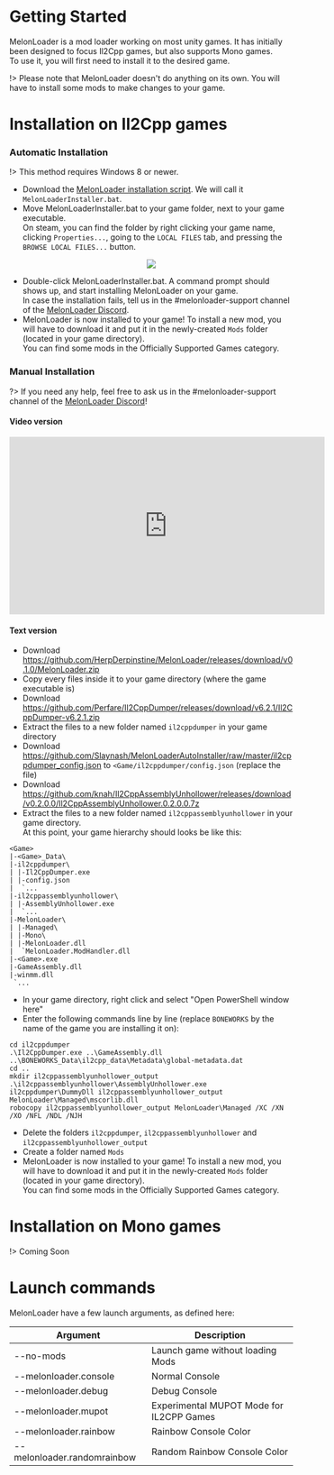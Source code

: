 # Getting Started

MelonLoader is a mod loader working on most unity games. It has initially been designed to focus Il2Cpp games, but also supports Mono games.<br/>
To use it, you will first need to install it to the desired game.

!> Please note that MelonLoader doesn't do anything on its own. You will have to install some mods to make changes to your game.

# Installation on Il2Cpp games
### Automatic Installation

!> This method requires Windows 8 or newer.

 - Download the [MelonLoader installation script](https://github.com/Slaynash/MelonLoaderAutoInstaller/releases/download/v1.4.2/MelonLoaderInstaller.bat). We will call it `MelonLoaderInstaller.bat`.
 - Move MelonLoaderInstaller.bat to your game folder, next to your game executable.<br/>
 On steam, you can find the folder by right clicking your game name, clicking `Properties...`, going to the `LOCAL FILES` tab, and pressing the `BROWSE LOCAL FILES...` button.

<div align="center">
    <img src="\_media/ml_install_example.png "Example of installation on BONEWORKS">
</div>

 - Double-click MelonLoaderInstaller.bat. A command prompt should shows up, and start installing MelonLoader on your game.<br/>
 In case the installation fails, tell us in the #melonloader-support channel of the [MelonLoader Discord](https://discord.gg/2Wn3N2P).
 - MelonLoader is now installed to your game! To install a new mod, you will have to download it and put it in the newly-created `Mods` folder (located in your game directory).<br>
 You can find some mods in the Officially Supported Games category.


### Manual Installation

?> If you need any help, feel free to ask us in the #melonloader-support channel of the [MelonLoader Discord](https://discord.gg/2Wn3N2P)!

#### Video version
<div align="center">
    <iframe width="560" height="315" style="min-width: 560px" src="https://www.youtube.com/embed/0Jpi9i4HSsI" frameborder="0" allow="accelerometer; autoplay; encrypted-media; gyroscope; picture-in-picture" allowfullscreen></iframe>
</div>

#### Text version
- Download <https://github.com/HerpDerpinstine/MelonLoader/releases/download/v0.1.0/MelonLoader.zip>
- Copy every files inside it to your game directory (where the game executable is)
- Download <https://github.com/Perfare/Il2CppDumper/releases/download/v6.2.1/Il2CppDumper-v6.2.1.zip>
- Extract the files to a new folder named `il2cppdumper` in your game directory
- Download <https://github.com/Slaynash/MelonLoaderAutoInstaller/raw/master/il2cppdumper_config.json> to `<Game/il2cppdumper/config.json` (replace the file)
- Download <https://github.com/knah/Il2CppAssemblyUnhollower/releases/download/v0.2.0.0/Il2CppAssemblyUnhollower.0.2.0.0.7z>
- Extract the files to a new folder named `il2cppassemblyunhollower` in your game directory.<br/>
At this point, your game hierarchy should looks be like this:
```
<Game>
|-<Game>_Data\
|-il2cppdumper\
| |-Il2CppDumper.exe
| |-config.json
|  `...
|-il2cppassemblyunhollower\
| |-AssemblyUnhollower.exe
|  `...
|-MelonLoader\
| |-Managed\
| |-Mono\
| |-MelonLoader.dll
|  `MelonLoader.ModHandler.dll
|-<Game>.exe
|-GameAssembly.dll
|-winmm.dll
 `...
```
- In your game directory, right click and select "Open PowerShell window here"
- Enter the following commands line by line (replace `BONEWORKS` by the name of the game you are installing it on):
```batch
cd il2cppdumper
.\Il2CppDumper.exe ..\GameAssembly.dll ..\BONEWORKS_Data\il2cpp_data\Metadata\global-metadata.dat
cd ..
mkdir il2cppassemblyunhollower_output
.\il2cppassemblyunhollower\AssemblyUnhollower.exe il2cppdumper\DummyDll il2cppassemblyunhollower_output MelonLoader\Managed\mscorlib.dll
robocopy il2cppassemblyunhollower_output MelonLoader\Managed /XC /XN /XO /NFL /NDL /NJH
```
- Delete the folders `il2cppdumper`, `il2cppassemblyunhollower` and `il2cppassemblyunhollower_output`
- Create a folder named `Mods`
- MelonLoader is now installed to your game! To install a new mod, you will have to download it and put it in the newly-created `Mods` folder (located in your game directory).<br>
You can find some mods in the Officially Supported Games category.

# Installation on Mono games

!> Coming Soon

# Launch commands

MelonLoader have a few launch arguments, as defined here:

| Argument                    | Description                              |
| --------------------------- | ---------------------------------------- |
| --no-mods                   | Launch game without loading Mods         |
| --melonloader.console       | Normal Console                           |
| --melonloader.debug         | Debug Console                            |
| --melonloader.mupot         | Experimental MUPOT Mode for IL2CPP Games |
| --melonloader.rainbow       | Rainbow Console Color                    |
| --melonloader.randomrainbow | Random Rainbow Console Color             |
